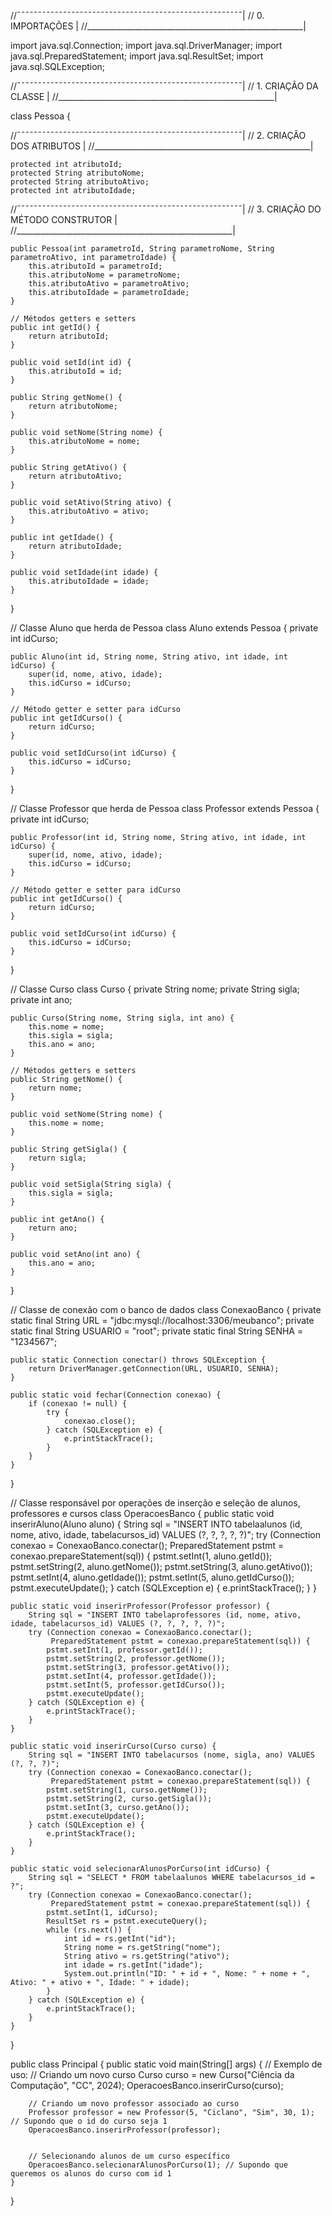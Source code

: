 //¯¯¯¯¯¯¯¯¯¯¯¯¯¯¯¯¯¯¯¯¯¯¯¯¯¯¯¯¯¯¯¯¯¯¯¯¯¯¯¯¯¯¯¯¯¯¯¯¯¯¯¯¯¯|
//	0.	IMPORTAÇÕES										|
//______________________________________________________|

import java.sql.Connection;
import java.sql.DriverManager;
import java.sql.PreparedStatement;
import java.sql.ResultSet;
import java.sql.SQLException;

//¯¯¯¯¯¯¯¯¯¯¯¯¯¯¯¯¯¯¯¯¯¯¯¯¯¯¯¯¯¯¯¯¯¯¯¯¯¯¯¯¯¯¯¯¯¯¯¯¯¯¯¯¯¯|
//	1.	CRIAÇÃO DA CLASSE								|
//______________________________________________________|      

class Pessoa {
	
//¯¯¯¯¯¯¯¯¯¯¯¯¯¯¯¯¯¯¯¯¯¯¯¯¯¯¯¯¯¯¯¯¯¯¯¯¯¯¯¯¯¯¯¯¯¯¯¯¯¯¯¯¯¯|
//	2.	CRIAÇÃO DOS ATRIBUTOS							|
//______________________________________________________|  
	
	protected int atributoId;
    protected String atributoNome;
    protected String atributoAtivo;
    protected int atributoIdade;
    
//¯¯¯¯¯¯¯¯¯¯¯¯¯¯¯¯¯¯¯¯¯¯¯¯¯¯¯¯¯¯¯¯¯¯¯¯¯¯¯¯¯¯¯¯¯¯¯¯¯¯¯¯¯¯|
//	3.	CRIAÇÃO DO MÉTODO CONSTRUTOR					|
//______________________________________________________| 
    
    public Pessoa(int parametroId, String parametroNome, String parametroAtivo, int parametroIdade) {
        this.atributoId = parametroId;
        this.atributoNome = parametroNome;
        this.atributoAtivo = parametroAtivo;
        this.atributoIdade = parametroIdade;
    }

    // Métodos getters e setters
    public int getId() {
        return atributoId;
    }

    public void setId(int id) {
        this.atributoId = id;
    }

    public String getNome() {
        return atributoNome;
    }

    public void setNome(String nome) {
        this.atributoNome = nome;
    }

    public String getAtivo() {
        return atributoAtivo;
    }

    public void setAtivo(String ativo) {
        this.atributoAtivo = ativo;
    }

    public int getIdade() {
        return atributoIdade;
    }

    public void setIdade(int idade) {
        this.atributoIdade = idade;
    }
}

// Classe Aluno que herda de Pessoa
class Aluno extends Pessoa {
    private int idCurso;

    public Aluno(int id, String nome, String ativo, int idade, int idCurso) {
        super(id, nome, ativo, idade);
        this.idCurso = idCurso;
    }

    // Método getter e setter para idCurso
    public int getIdCurso() {
        return idCurso;
    }

    public void setIdCurso(int idCurso) {
        this.idCurso = idCurso;
    }
}

// Classe Professor que herda de Pessoa
class Professor extends Pessoa {
    private int idCurso;

    public Professor(int id, String nome, String ativo, int idade, int idCurso) {
        super(id, nome, ativo, idade);
        this.idCurso = idCurso;
    }

    // Método getter e setter para idCurso
    public int getIdCurso() {
        return idCurso;
    }

    public void setIdCurso(int idCurso) {
        this.idCurso = idCurso;
    }
}

// Classe Curso
class Curso {
    private String nome;
    private String sigla;
    private int ano;

    public Curso(String nome, String sigla, int ano) {
        this.nome = nome;
        this.sigla = sigla;
        this.ano = ano;
    }

    // Métodos getters e setters
    public String getNome() {
        return nome;
    }

    public void setNome(String nome) {
        this.nome = nome;
    }

    public String getSigla() {
        return sigla;
    }

    public void setSigla(String sigla) {
        this.sigla = sigla;
    }

    public int getAno() {
        return ano;
    }

    public void setAno(int ano) {
        this.ano = ano;
    }
}

// Classe de conexão com o banco de dados
class ConexaoBanco {
    private static final String URL = "jdbc:mysql://localhost:3306/meubanco";
    private static final String USUARIO = "root";
    private static final String SENHA = "1234567";

    public static Connection conectar() throws SQLException {
        return DriverManager.getConnection(URL, USUARIO, SENHA);
    }

    public static void fechar(Connection conexao) {
        if (conexao != null) {
            try {
                conexao.close();
            } catch (SQLException e) {
                e.printStackTrace();
            }
        }
    }
}

// Classe responsável por operações de inserção e seleção de alunos, professores e cursos
class OperacoesBanco {
    public static void inserirAluno(Aluno aluno) {
        String sql = "INSERT INTO tabelaalunos (id, nome, ativo, idade, tabelacursos_id) VALUES (?, ?, ?, ?, ?)";
        try (Connection conexao = ConexaoBanco.conectar();
             PreparedStatement pstmt = conexao.prepareStatement(sql)) {
            pstmt.setInt(1, aluno.getId());
            pstmt.setString(2, aluno.getNome());
            pstmt.setString(3, aluno.getAtivo());
            pstmt.setInt(4, aluno.getIdade());
            pstmt.setInt(5, aluno.getIdCurso());
            pstmt.executeUpdate();
        } catch (SQLException e) {
            e.printStackTrace();
        }
    }

    public static void inserirProfessor(Professor professor) {
        String sql = "INSERT INTO tabelaprofessores (id, nome, ativo, idade, tabelacursos_id) VALUES (?, ?, ?, ?, ?)";
        try (Connection conexao = ConexaoBanco.conectar();
             PreparedStatement pstmt = conexao.prepareStatement(sql)) {
            pstmt.setInt(1, professor.getId());
            pstmt.setString(2, professor.getNome());
            pstmt.setString(3, professor.getAtivo());
            pstmt.setInt(4, professor.getIdade());
            pstmt.setInt(5, professor.getIdCurso());
            pstmt.executeUpdate();
        } catch (SQLException e) {
            e.printStackTrace();
        }
    }

    public static void inserirCurso(Curso curso) {
        String sql = "INSERT INTO tabelacursos (nome, sigla, ano) VALUES (?, ?, ?)";
        try (Connection conexao = ConexaoBanco.conectar();
             PreparedStatement pstmt = conexao.prepareStatement(sql)) {
            pstmt.setString(1, curso.getNome());
            pstmt.setString(2, curso.getSigla());
            pstmt.setInt(3, curso.getAno());
            pstmt.executeUpdate();
        } catch (SQLException e) {
            e.printStackTrace();
        }
    }

    public static void selecionarAlunosPorCurso(int idCurso) {
        String sql = "SELECT * FROM tabelaalunos WHERE tabelacursos_id = ?";
        try (Connection conexao = ConexaoBanco.conectar();
             PreparedStatement pstmt = conexao.prepareStatement(sql)) {
            pstmt.setInt(1, idCurso);
            ResultSet rs = pstmt.executeQuery();
            while (rs.next()) {
                int id = rs.getInt("id");
                String nome = rs.getString("nome");
                String ativo = rs.getString("ativo");
                int idade = rs.getInt("idade");
                System.out.println("ID: " + id + ", Nome: " + nome + ", Ativo: " + ativo + ", Idade: " + idade);
            }
        } catch (SQLException e) {
            e.printStackTrace();
        }
    }
}

public class Principal {
    public static void main(String[] args) {
        // Exemplo de uso:
        // Criando um novo curso
        Curso curso = new Curso("Ciência da Computação", "CC", 2024);
        OperacoesBanco.inserirCurso(curso);

        // Criando um novo professor associado ao curso
        Professor professor = new Professor(5, "Ciclano", "Sim", 30, 1); // Supondo que o id do curso seja 1
        OperacoesBanco.inserirProfessor(professor);
        

        // Selecionando alunos de um curso específico
        OperacoesBanco.selecionarAlunosPorCurso(1); // Supondo que queremos os alunos do curso com id 1
    }
}
